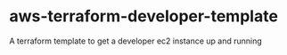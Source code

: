 # aws-terraform-developer-template
A terraform template to get a developer ec2 instance up and running
